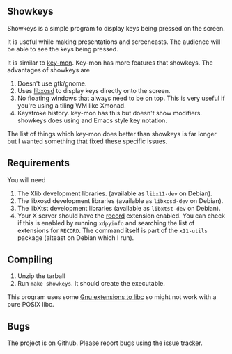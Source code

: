 Showkeys
--------


Showkeys is a simple program to display keys being pressed on the screen. 

It is useful while making presentations and screencasts. The audience
will be able to see the keys being pressed.

It is similar to [key-mon](http://code.google.com/p/key-mon/). Key-mon
has more features that showkeys. The advantages of showkeys are

1. Doesn't use gtk/gnome.
2. Uses [libxosd](http://sourceforge.net/projects/libxosd/) to display
   keys directly onto the screen.
3. No floating windows that always need to be on top. This is very
   useful if you're using a tiling WM like Xmonad.
4. Keystroke history. key-mon has this but doesn't show
   modifiers. showkeys does using and Emacs style key notation.

The list of things which key-mon does better than showkeys is far
longer but I wanted something that fixed these specific issues.



Requirements
------------

You will need

1. The Xlib development libraries. (available as `libx11-dev` on Debian). 
2. The libxosd development libraries (available as `libxosd-dev` on Debian).
3. The libXtst development libraries (available as `libxtst-dev` on Debian).
4. Your X server should have the [record](http://www.x.org/releases/X11R7.6/doc/libXtst/recordlib.html) extension enabled. You can check if this is enabled by running `xdpyinfo` and searching the list of extensions for `RECORD`. The command itself is part of the `x11-utils` package (alteast on Debian which I run).

Compiling
---------

1. Unzip the tarball
2. Run `make showkeys`. It should create the executable. 

This program uses some [Gnu extensions to libc](http://www.crasseux.com/books/ctutorial/asprintf.html) so might not work with a pure POSIX libc.

Bugs
----

The project is on Github. Please report bugs using the issue tracker.


